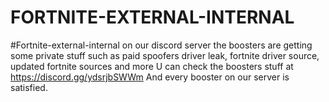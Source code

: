 # FORTNITE-EXTERNAL-INTERNAL
#Fortnite-external-internal on our discord server the boosters are getting some private stuff such as paid spoofers driver leak, fortnite driver source, updated fortnite sources and more U can check the boosters stuff at https://discord.gg/ydsrjbSWWm And every booster on our server is satisfied.
